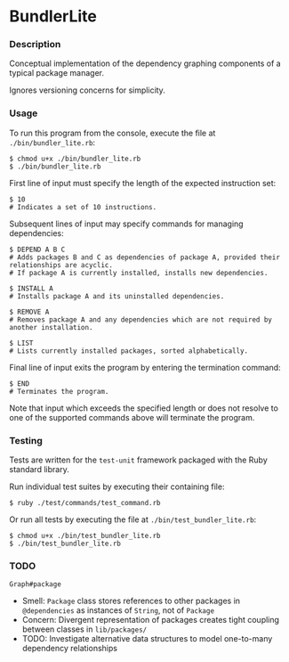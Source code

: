 # BundlerLite

### Description

Conceptual implementation of the dependency graphing components of a typical package manager.

Ignores versioning concerns for simplicity.

### Usage

To run this program from the console, execute the file at `./bin/bundler_lite.rb`:

```
$ chmod u+x ./bin/bundler_lite.rb
$ ./bin/bundler_lite.rb
```

First line of input must specify the length of the expected instruction set:

```
$ 10
# Indicates a set of 10 instructions.
```

Subsequent lines of input may specify commands for managing dependencies:

```
$ DEPEND A B C
# Adds packages B and C as dependencies of package A, provided their relationships are acyclic.
# If package A is currently installed, installs new dependencies.
```

```
$ INSTALL A
# Installs package A and its uninstalled dependencies.
```

```
$ REMOVE A
# Removes package A and any dependencies which are not required by another installation.
```

```
$ LIST
# Lists currently installed packages, sorted alphabetically.
```

Final line of input exits the program by entering the termination command:

```
$ END
# Terminates the program.
```

Note that input which exceeds the specified length or does not resolve to one of the supported commands above will terminate the program.

### Testing

Tests are written for the `test-unit` framework packaged with the Ruby standard library.

Run individual test suites by executing their containing file:

```
$ ruby ./test/commands/test_command.rb
```

Or run all tests by executing the file at `./bin/test_bundler_lite.rb`:

```
$ chmod u+x ./bin/test_bundler_lite.rb
$ ./bin/test_bundler_lite.rb
```

### TODO

`Graph#package`
* Smell: `Package` class stores references to other packages in `@dependencies` as instances of `String`, not of `Package`
* Concern: Divergent representation of packages creates tight coupling between classes in `lib/packages/`
* TODO: Investigate alternative data structures to model one-to-many dependency relationships

